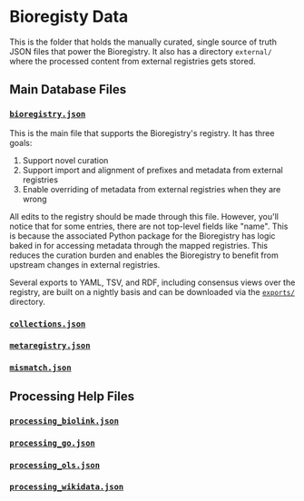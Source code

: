 # Bioregisty Data

This is the folder that holds the manually curated, single source of truth JSON
files that power the Bioregistry. It also has a directory `external/`
where the processed content from external registries gets stored.

## Main Database Files

### [`bioregistry.json`](bioregistry.json)

This is the main file that supports the Bioregistry's registry. It has three
goals:

1. Support novel curation
2. Support import and alignment of prefixes and metadata from external
   registries
3. Enable overriding of metadata from external registries when they are wrong

All edits to the registry should be made through this file. However, you'll
notice that for some entries, there are not top-level fields like "name". This
is because the associated Python package for the Bioregistry has logic baked in
for accessing metadata through the mapped registries. This reduces the curation
burden and enables the Bioregistry to benefit from upstream changes in external
registries.

Several exports to YAML, TSV, and RDF, including consensus views over the
registry, are built on a nightly basis and can be downloaded via the
[`exports/`](https://github.com/biopragmatics/bioregistry/tree/main/exports)
directory.

### [`collections.json`](collections.json)

### [`metaregistry.json`](metaregistry.json)

### [`mismatch.json`](metaregistry.json)

## Processing Help Files

### [`processing_biolink.json`](processing_biolink.json)

### [`processing_go.json`](processing_go.json)

### [`processing_ols.json`](processing_ols.json)

### [`processing_wikidata.json`](processing_wikidata.json)
